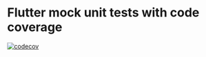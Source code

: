 # Flutter mock unit tests with code coverage

[![codecov](https://codecov.io/gh/Thesmader/flutter-mock-test/branch/master/graph/badge.svg)](https://codecov.io/gh/Thesmader/flutter-mock-test)
